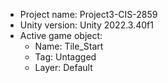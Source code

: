 <!-- UNITY CODE ASSIST INSTRUCTIONS START -->
- Project name: Project3-CIS-2859
- Unity version: Unity 2022.3.40f1
- Active game object:
  - Name: Tile_Start
  - Tag: Untagged
  - Layer: Default
<!-- UNITY CODE ASSIST INSTRUCTIONS END -->